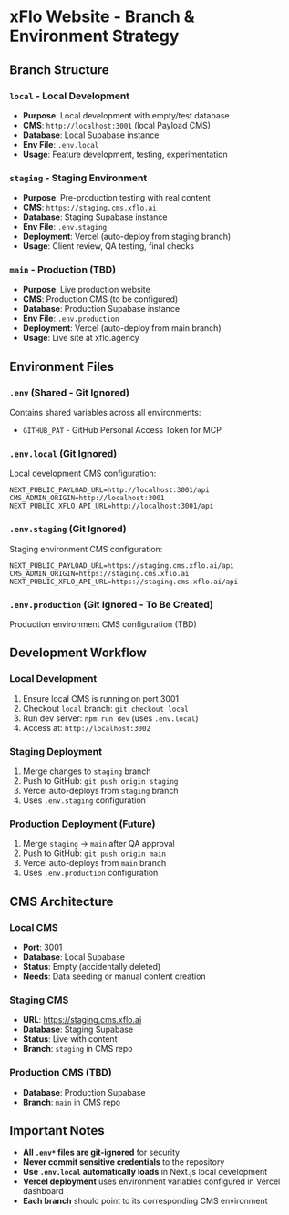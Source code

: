 # xFlo Website - Branch & Environment Strategy

## Branch Structure

### `local` - Local Development
- **Purpose**: Local development with empty/test database
- **CMS**: `http://localhost:3001` (local Payload CMS)
- **Database**: Local Supabase instance
- **Env File**: `.env.local`
- **Usage**: Feature development, testing, experimentation

### `staging` - Staging Environment
- **Purpose**: Pre-production testing with real content
- **CMS**: `https://staging.cms.xflo.ai`
- **Database**: Staging Supabase instance
- **Env File**: `.env.staging`
- **Deployment**: Vercel (auto-deploy from staging branch)
- **Usage**: Client review, QA testing, final checks

### `main` - Production (TBD)
- **Purpose**: Live production website
- **CMS**: Production CMS (to be configured)
- **Database**: Production Supabase instance
- **Env File**: `.env.production`
- **Deployment**: Vercel (auto-deploy from main branch)
- **Usage**: Live site at xflo.agency

## Environment Files

### `.env` (Shared - Git Ignored)
Contains shared variables across all environments:
- `GITHUB_PAT` - GitHub Personal Access Token for MCP

### `.env.local` (Git Ignored)
Local development CMS configuration:
```env
NEXT_PUBLIC_PAYLOAD_URL=http://localhost:3001/api
CMS_ADMIN_ORIGIN=http://localhost:3001
NEXT_PUBLIC_XFLO_API_URL=http://localhost:3001/api
```

### `.env.staging` (Git Ignored)
Staging environment CMS configuration:
```env
NEXT_PUBLIC_PAYLOAD_URL=https://staging.cms.xflo.ai/api
CMS_ADMIN_ORIGIN=https://staging.cms.xflo.ai
NEXT_PUBLIC_XFLO_API_URL=https://staging.cms.xflo.ai/api
```

### `.env.production` (Git Ignored - To Be Created)
Production environment CMS configuration (TBD)

## Development Workflow

### Local Development
1. Ensure local CMS is running on port 3001
2. Checkout `local` branch: `git checkout local`
3. Run dev server: `npm run dev` (uses `.env.local`)
4. Access at: `http://localhost:3002`

### Staging Deployment
1. Merge changes to `staging` branch
2. Push to GitHub: `git push origin staging`
3. Vercel auto-deploys from `staging` branch
4. Uses `.env.staging` configuration

### Production Deployment (Future)
1. Merge `staging` → `main` after QA approval
2. Push to GitHub: `git push origin main`
3. Vercel auto-deploys from `main` branch
4. Uses `.env.production` configuration

## CMS Architecture

### Local CMS
- **Port**: 3001
- **Database**: Local Supabase
- **Status**: Empty (accidentally deleted)
- **Needs**: Data seeding or manual content creation

### Staging CMS
- **URL**: https://staging.cms.xflo.ai
- **Database**: Staging Supabase
- **Status**: Live with content
- **Branch**: `staging` in CMS repo

### Production CMS (TBD)
- **Database**: Production Supabase
- **Branch**: `main` in CMS repo

## Important Notes

- **All `.env*` files are git-ignored** for security
- **Never commit sensitive credentials** to the repository
- **Use `.env.local` automatically loads** in Next.js local development
- **Vercel deployment** uses environment variables configured in Vercel dashboard
- **Each branch** should point to its corresponding CMS environment
